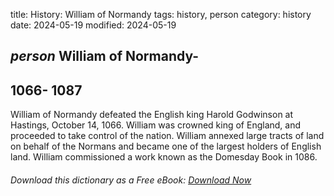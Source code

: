 title: History: William of Normandy
tags: history, person
category: history
date: 2024-05-19
modified: 2024-05-19

## _person_  William of Normandy-
  1066-
1087
-
William of Normandy
  defeated the English king Harold Godwinson at Hastings,
    October 14, 1066.
  William was crowned king of England, and
  proceeded to take control of the nation.  William annexed large
  tracts of land on behalf of the Normans and became one of the
  largest holders of English land.   William commissioned a work known as the
    Domesday Book
 in 1086.



###### Download *this* dictionary as a Free eBook: [Download Now]({static}static/SerfHistoryDictionary.pdf)

